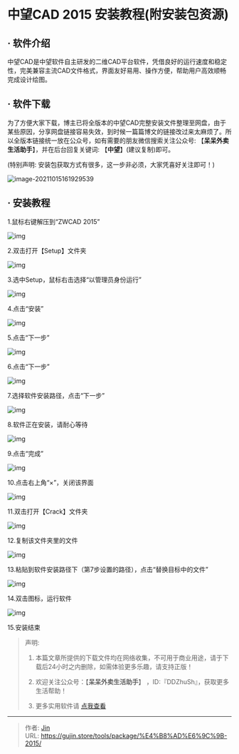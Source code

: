 # 中望CAD 2015 安装教程(附安装包资源)


## · 软件介绍
中望CAD是中望软件自主研发的二维CAD平台软件，凭借良好的运行速度和稳定性，完美兼容主流CAD文件格式，界面友好易用、操作方便，帮助用户高效顺畅完成设计绘图。

## · 软件下载
为了方便大家下载，博主已将全版本的中望CAD完整安装文件整理至网盘，由于某些原因，分享网盘链接容易失效，到时候一篇篇博文的链接改过来太麻烦了。所以全版本链接统一放在公众号，如有需要的朋友微信搜索关注公众号: 【**呆呆外卖生活助手**】，并在后台回复关键词: 【**中望**】(建议复制)即可。

(特别声明: 安装包获取方式有很多，这一步非必须，大家凭喜好关注即可！)

![image-20211015161929539](https://img.gujin.store/img/image-20211015161929539.png)

## · 安装教程

1.鼠标右键解压到“ZWCAD 2015”

![img](https://img.gujin.store/img/v2-33e3933e0d1f2cc11527c101302be123_720w.png)

2.双击打开【Setup】文件夹

![img](https://img.gujin.store/img/v2-58b8bd9b9949517a772021722e6cc5ff_720w.png)

3.选中Setup，鼠标右击选择“以管理员身份运行”

![img](https://img.gujin.store/img/v2-efa0df25b1befaf077005c4c80d13384_720w.png)

4.点击“安装”

![img](https://img.gujin.store/img/v2-2a7e530d696c95f1904f39feff1cc3b6_720w.png)

5.点击“下一步”

![img](https://img.gujin.store/img/v2-55adba68b697cb3820f42ca13cdd4121_720w.png)

6.点击“下一步”

![img](https://img.gujin.store/img/v2-24defd177b66ebd5a2558d5ab8526842_720w.png)

7.选择软件安装路径，点击“下一步”

![img](https://img.gujin.store/img/v2-283610f48dfecfe1d5a9ab1677378824_720w.png)

8.软件正在安装，请耐心等待

![img](https://img.gujin.store/img/v2-136730d19a9d479ea343937deadc354c_720w.png)

9.点击“完成”

![img](https://img.gujin.store/img/v2-31141ea9237298de050209e9ef5badd6_720w.png)

10.点击右上角“×”，关闭该界面

![img](https://img.gujin.store/img/v2-6b3e1393e3527e1469d2b5ae75aed608_720w.png)

11.双击打开【Crack】文件夹

![img](https://img.gujin.store/img/v2-3b4f3fedd94803c82b012a29ee4aab41_720w.png)

12.复制该文件夹里的文件

![img](https://img.gujin.store/img/v2-bfbd91891187a2ee7de7d64377a0b9d8_720w.png)

13.粘贴到软件安装路径下（第7步设置的路径），点击“替换目标中的文件”

![img](https://img.gujin.store/img/v2-6d015b796790a79b4e8555b67f1f193f_720w.png)

14.双击图标，运行软件

![img](https://img.gujin.store/img/v2-2072fc42100cdd74e6620a23fcb83967_720w.png)

15.安装结束




> 声明: 
>
> 1. 本篇文章所提供的下载文件均在网络收集，不可用于商业用途，请于下载后24小时之内删除，如需体验更多乐趣，请支持正版！
>
> 2. 欢迎关注公众号：【**呆呆外卖生活助手**】 ，ID:『DDZhuSh』，获取更多生活帮助！
>
> 3. 更多实用软件请  [点我查看](/tools)

---

> 作者: [Jin](https://img.gujin.store/img/favicon.ico)  
> URL: https://gujin.store/tools/package/%E4%B8%AD%E6%9C%9B-2015/  


